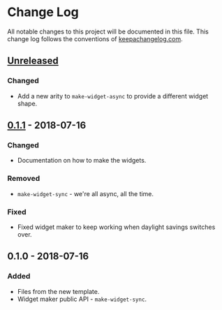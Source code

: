 # Change Log
All notable changes to this project will be documented in this file. This change log follows the conventions of [keepachangelog.com](http://keepachangelog.com/).

## [Unreleased]
### Changed
- Add a new arity to `make-widget-async` to provide a different widget shape.

## [0.1.1] - 2018-07-16
### Changed
- Documentation on how to make the widgets.

### Removed
- `make-widget-sync` - we're all async, all the time.

### Fixed
- Fixed widget maker to keep working when daylight savings switches over.

## 0.1.0 - 2018-07-16
### Added
- Files from the new template.
- Widget maker public API - `make-widget-sync`.

[Unreleased]: https://github.com/your-name/clojenetic/compare/0.1.1...HEAD
[0.1.1]: https://github.com/your-name/clojenetic/compare/0.1.0...0.1.1
